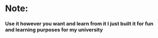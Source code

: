 # Note:
### Use it however you want and learn from it I just built it for fun and learning purposes for my university
